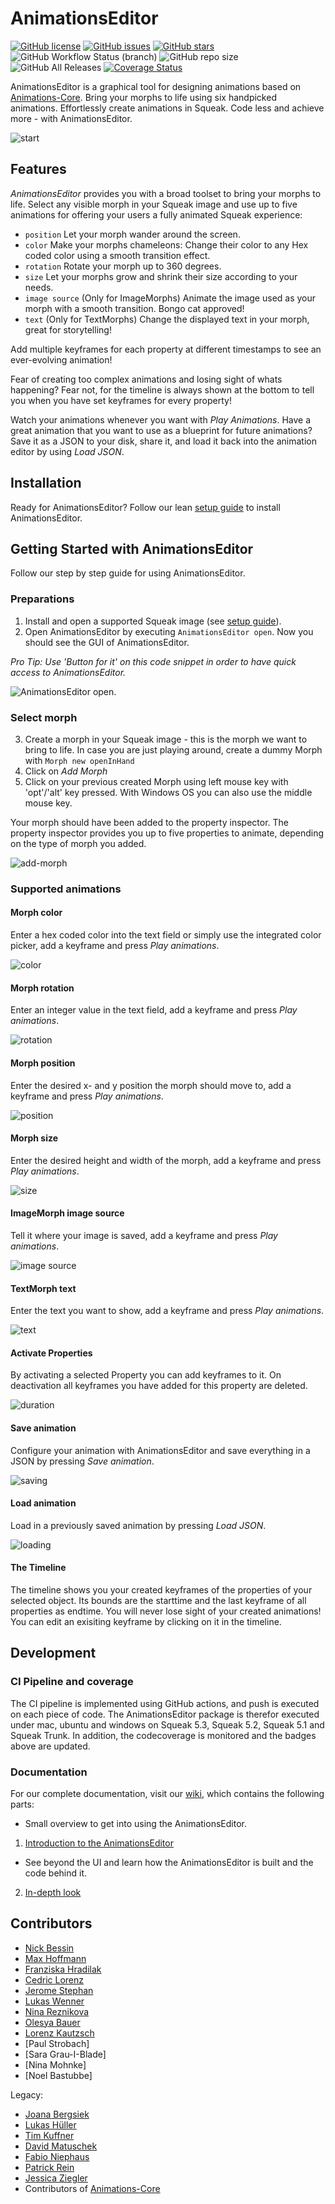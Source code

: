 # AnimationsEditor
[![GitHub license](https://img.shields.io/github/license/hpi-swa-teaching/AnimationsEditor)](https://github.com/hpi-swa-teaching/AnimationsEditor/blob/master/LICENSE)
[![GitHub issues](https://img.shields.io/github/issues/hpi-swa-teaching/AnimationsEditor)](https://github.com/hpi-swa-teaching/AnimationsEditor/issues)
[![GitHub stars](https://img.shields.io/github/stars/hpi-swa-teaching/AnimationsEditor)](https://github.com/hpi-swa-teaching/AnimationsEditor/stargazers)
![GitHub Workflow Status (branch)](https://img.shields.io/github/workflow/status/hpi-swa-teaching/AnimationsEditor/smalltalkCI/master)
![GitHub repo size](https://img.shields.io/github/repo-size/hpi-swa-teaching/AnimationsEditor)
![GitHub All Releases](https://img.shields.io/github/downloads/hpi-swa-teaching/AnimationsEditor/total)
[![Coverage Status](https://coveralls.io/repos/github/hpi-swa-teaching/AnimationsEditor/badge.svg?branch=master)](https://coveralls.io/github/hpi-swa-teaching/AnimationsEditor?branch=master)

AnimationsEditor is a graphical tool for designing animations based on [Animations-Core](https://github.com/hpi-swa/animations). Bring your morphs to life using six handpicked animations. Effortlessly create animations in Squeak. Code less and achieve more - with AnimationsEditor.

![start](https://i.vgy.me/H0hUs9.gif)

## Features
*AnimationsEditor* provides you with a broad toolset to bring your morphs to life.
Select any visible morph in your Squeak image and use up to five animations for offering your users a fully animated Squeak experience:
- `position` Let your morph wander around the screen.
- `color` Make your morphs chameleons: Change their color to any Hex coded color using a smooth transition effect.
- `rotation` Rotate your morph up to 360 degrees.
- `size` Let your morphs grow and shrink their size according to your needs.
- `image source` (Only for ImageMorphs) Animate the image used as your morph with a smooth transition. Bongo cat approved!
- `text` (Only for TextMorphs) Change the displayed text in your morph, great for storytelling!

Add multiple keyframes for each property at different timestamps to see an ever-evolving animation!

Fear of creating too complex animations and losing sight of whats happening? Fear not, for the timeline is always shown at the bottom to tell you when you have set keyframes for every property!

Watch your animations whenever you want with *Play Animations*. 
Have a great animation that you want to use as a blueprint for future animations? Save it as a JSON to your disk, share it, and load it back into the animation editor by using *Load JSON*.

## Installation

Ready for AnimationsEditor? Follow our lean [setup guide](https://github.com/hpi-swa-teaching/AnimationsEditor/wiki/Setup-Guide) to install AnimationsEditor.

## Getting Started with AnimationsEditor

Follow our step by step guide for using AnimationsEditor.

### Preparations
1. Install and open a supported Squeak image (see [setup guide](https://github.com/hpi-swa-teaching/AnimationsEditor/wiki/Setup-Guide)).
2. Open AnimationsEditor by executing `AnimationsEditor open`. Now you should see the GUI of AnimationsEditor.

*Pro Tip: Use 'Button for it' on this code snippet in order to have quick access to AnimationsEditor.*

![AnimationsEditor open.](https://i.vgy.me/emJzQ9.gif)

### Select morph
3. Create a morph in your Squeak image - this is the morph we want to bring to life. In case you are just playing around, create a dummy Morph with `Morph new openInHand`
5. Click on *Add Morph*
6. Click on your previous created Morph using left mouse key with 'opt'/'alt' key pressed. With Windows OS you can also use the middle mouse key.

Your morph should have been added to the property inspector. The property inspector provides you up to five properties to animate, depending on the type of morph you added.

![add-morph](https://i.vgy.me/6wXBL7.gif)

### Supported animations

#### Morph color 
Enter a hex coded color into the text field or simply use the integrated color picker, add a keyframe and press *Play animations*.

![color](https://i.vgy.me/0F0GsL.gif)

#### Morph rotation

Enter an integer value in the text field, add a keyframe and press *Play animations*.

![rotation](https://i.vgy.me/Hr4GuV.gif)

#### Morph position
Enter the desired x- and y position the morph should move to, add a keyframe and press *Play animations*.

![position](https://i.vgy.me/pBoaEQ.gif)

#### Morph size
Enter the desired height and width of the morph, add a keyframe and press *Play animations*.

![size](https://i.vgy.me/MsY9wK.gif)

#### ImageMorph image source
Tell it where your image is saved, add a keyframe and press *Play animations*.

![image source](https://i.vgy.me/SsbYno.gif)

#### TextMorph text
Enter the text you want to show, add a keyframe and press *Play animations*.

![text](https://i.vgy.me/YJ1ccz.gif)

#### Activate Properties
By activating a selected Property you can add keyframes to it. On deactivation all keyframes you have added for this property are deleted. 

![duration](https://i.vgy.me/CVo01i.gif)

#### Save animation
Configure your animation with AnimationsEditor and save everything in a JSON by pressing *Save animation*.

![saving](https://i.vgy.me/ioddhw.gif)

#### Load animation
Load in a previously saved animation by pressing *Load JSON*.

![loading](https://i.vgy.me/0lvlyv.gif)

#### The Timeline
The timeline shows you your created keyframes of the properties of your selected object. Its bounds are the starttime and the last keyframe of all properties as endtime. You will never lose sight of your created animations! You can edit an exisiting keyframe by clicking on it in the timeline. 

## Development
### CI Pipeline and coverage
The CI pipeline is implemented using GitHub actions, and push is executed on each piece of code. The AnimationsEditor package is therefor executed under mac, ubuntu and windows on Squeak 5.3, Squeak 5.2, Squeak 5.1 and Squeak Trunk. In addition, the codecoverage is monitored and the badges above are updated.


### Documentation
For our complete documentation, visit our [wiki](https://github.com/hpi-swa-teaching/AnimationsEditor/wiki), which contains the following parts: 

- Small overview to get into using the AnimationsEditor.

1. [Introduction to the AnimationsEditor](https://github.com/hpi-swa-teaching/AnimationsEditor/wiki/1-Introduction)

- See beyond the UI and learn how the AnimationsEditor is built and the code behind it.

2. [In-depth look](https://github.com/hpi-swa-teaching/AnimationsEditor/wiki/2-In-Depth)


## Contributors
- [Nick Bessin](https://github.com/SinNeax)
- [Max Hoffmann](https://github.com/Max784)
- [Franziska Hradilak](https://github.com/fhradilak)
- [Cedric Lorenz](https://github.com/cedric-lorenz)
- [Jerome Stephan](https://github.com/HerzogVonWiesel)
- [Lukas Wenner](https://github.com/lwenner)
- [Nina Reznikova](https://github.com/ninaanre)
- [Olesya Bauer](https://github.com/Ol-Ba)
- [Lorenz Kautzsch](https://github.com/lorenzkautzsch)
- [Paul Strobach]
- [Sara Grau-I-Blade]
- [Nina Mohnke]
- [Noel Bastubbe]


Legacy:
- [Joana Bergsiek](https://github.com/JoeAtHPI)
- [Lukas Hüller](https://github.com/lukashueller)
- [Tim Kuffner](https://github.com/1T1m)
- [David Matuschek](https://github.com/davidmatuschek)
- [Fabio Niephaus](https://github.com/fniephaus)
- [Patrick Rein](https://github.com/codeZeilen)
- [Jessica Ziegler](https://github.com/jssckrm)
- Contributors of [Animations-Core](https://github.com/hpi-swa/animations)
